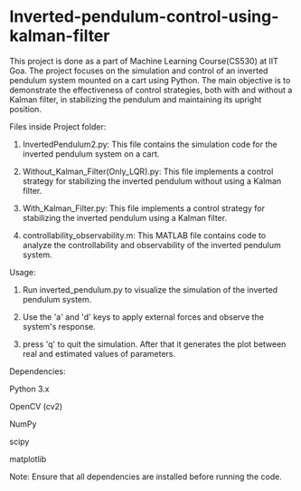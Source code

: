 
# Inverted-pendulum-control-using-kalman-filter
This project is done as a part of Machine Learning Course(CS530) at IIT Goa. The project focuses on the simulation and control of an inverted pendulum system mounted on a cart using Python. The main objective is to demonstrate the effectiveness of control strategies, both with and without a Kalman filter, in stabilizing the pendulum and maintaining its upright position.

Files inside Project folder:

1. InvertedPendulum2.py: This file contains the simulation code for the inverted pendulum system on a cart. 

2. Without_Kalman_Filter(Only_LQR).py: This file implements a control strategy for stabilizing the inverted pendulum without using a Kalman filter. 

3. With_Kalman_Filter.py: This file implements a control strategy for stabilizing the inverted pendulum using a Kalman filter. 

4. controllability_observability.m: This MATLAB file contains code to analyze the controllability and observability of the inverted pendulum system.


Usage:

1. Run inverted_pendulum.py to visualize the simulation of the inverted pendulum system.

2. Use the 'a' and 'd' keys to apply external forces and observe the system's response.

3. press 'q' to quit the simulation. After that it generates the plot between real and estimated values of parameters.


Dependencies:

Python 3.x

OpenCV (cv2)

NumPy

scipy

matplotlib


Note: Ensure that all dependencies are installed before running the code.
